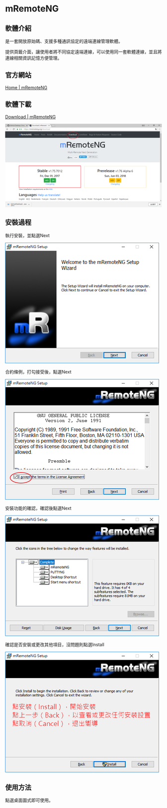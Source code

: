 # mRemoteNG

## 軟體介紹

是一套開放原始碼、支援多種通訊協定的遠端連線管理軟體。

提供頁籤介面，讓使用者將不同協定遠端連線，可以使用同一套軟體連線，並且將連線相關資訊記憶方便管理。

## 官方網站

[Home | mRemoteNG](https://mremoteng.org/)

## 軟體下載

[Download | mRemoteNG](https://mremoteng.org/download)

![download](https://raw.githubusercontent.com/a010891000/test/master/%E5%AE%89%E8%A3%9D%E6%AA%94%E6%95%99%E5%AD%B8/mRemoteNG/1.download.png)

## 安裝過程

執行安裝，並點選Next

![install](https://raw.githubusercontent.com/a010891000/test/master/%E5%AE%89%E8%A3%9D%E6%AA%94%E6%95%99%E5%AD%B8/mRemoteNG/2.install.png)

合約條例，打勾接受後，點選Next

![contract](https://raw.githubusercontent.com/a010891000/test/master/%E5%AE%89%E8%A3%9D%E6%AA%94%E6%95%99%E5%AD%B8/mRemoteNG/3.contract.png)

安裝功能的確認，確認後點選Next

![Next](https://raw.githubusercontent.com/a010891000/test/master/%E5%AE%89%E8%A3%9D%E6%AA%94%E6%95%99%E5%AD%B8/mRemoteNG/4.Next.png)

確認是否安裝或更改其他項目，沒問題則點選Install

![install_finish](https://raw.githubusercontent.com/a010891000/test/master/%E5%AE%89%E8%A3%9D%E6%AA%94%E6%95%99%E5%AD%B8/mRemoteNG/5.install_finish.png)


## 使用方法

點選桌面圖式即可使用。